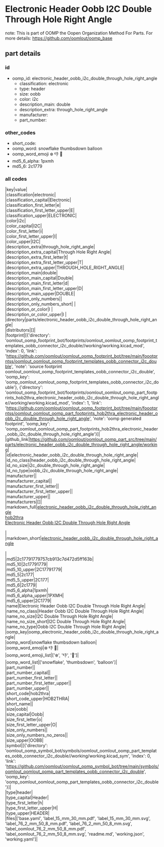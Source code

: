 # Electronic Header Oobb I2C Double Through Hole Right Angle  

note: This is part of OOMP the Oopen Organization Method For Parts. For more details: https://github.com/oomlout/oomp_base

##  part details





### id
* oomp_id: electronic_header_oobb_i2c_double_through_hole_right_angle
  * classification: electronic
  * type: header
  * size: oobb
  * color: i2c
  * description_main: double
  * description_extra: through_hole_right_angle
  * manufacturer: 
  * part_number: 

### other_codes
* short_code: 
* oomp_word: snowflake thumbsdown balloon
* oomp_word_emoji :snowflake: :thumbsdown: :balloon:
* md5_6_alpha: 1pxmh
* md5_6: 2c1779

### all codes 
|key|value|  
|classification|electronic|  
|classification_capital|Electronic|  
|classification_first_letter|e|  
|classification_first_letter_upper|E|  
|classification_upper|ELECTRONIC|  
|color|i2c|  
|color_capital|I2C|  
|color_first_letter|i|  
|color_first_letter_upper|I|  
|color_upper|I2C|  
|description_extra|through_hole_right_angle|  
|description_extra_capital|Through Hole Right Angle|  
|description_extra_first_letter|t|  
|description_extra_first_letter_upper|T|  
|description_extra_upper|THROUGH_HOLE_RIGHT_ANGLE|  
|description_main|double|  
|description_main_capital|Double|  
|description_main_first_letter|d|  
|description_main_first_letter_upper|D|  
|description_main_upper|DOUBLE|  
|description_only_numbers||  
|description_only_numbers_short| |  
|description_or_color|I |  
|description_or_color_upper|I |  
|directory|parts/electronic_header_oobb_i2c_double_through_hole_right_angle|  
|distributors|[]|  
|footprint|[{'directory': 'oomlout_oomp_footprint_bot/footprints/oomlout_oomlout_oomp_footprint_templates_oobb_connector_i2c_double//working/working.kicad_mod', 'index': 0, 'link': 'https://github.com/oomlout/oomlout_oomp_footprint_bot/tree/main/foootprntss/oomlout_oomlout_oomp_footprint_templates_oobb_connector_i2c_double', 'note': 'source footprint oomlout_oomlout_oomp_footprint_templates_oobb_connector_i2c_double', 'oomp_key': 'oomp_oomlout_oomlout_oomp_footprint_templates_oobb_connector_i2c_double'}, {'directory': 'oomlout_oomp_footprint_bot/footprints/oomlout_oomlout_oomp_part_footprints_hob2thra_electronic_header_oobb_i2c_double_through_hole_right_angle//working/working.kicad_mod', 'index': 1, 'link': 'https://github.com/oomlout/oomlout_oomp_footprint_bot/tree/main/foootprntss/oomlout_oomlout_oomp_part_footprints_hob2thra_electronic_header_oobb_i2c_double_through_hole_right_angle', 'note': 'oomp generated footprint', 'oomp_key': 'oomp_oomlout_oomlout_oomp_part_footprints_hob2thra_electronic_header_oobb_i2c_double_through_hole_right_angle'}]|  
|github_link|https://github.com/oomlout/oomlout_oomp_part_src/tree/main/parts/electronic_header_oobb_i2c_double_through_hole_right_angle/working|  
|id|electronic_header_oobb_i2c_double_through_hole_right_angle|  
|id_no_class|header_oobb_i2c_double_through_hole_right_angle|  
|id_no_size|i2c_double_through_hole_right_angle|  
|id_no_type|oobb_i2c_double_through_hole_right_angle|  
|manufacturer||  
|manufacturer_capital||  
|manufacturer_first_letter||  
|manufacturer_first_letter_upper||  
|manufacturer_upper||  
|manufacturers|[]|  
|markdown_full|[electronic_header_oobb_i2c_double_through_hole_right_angle](https://github.com/oomlout/oomlout_oomp_part_src/tree/main/parts/electronic_header_oobb_i2c_double_through_hole_right_angle/working)<br>[hob2thra](https://github.com/oomlout/oomlout_oomp_part_src/tree/main/parts/electronic_header_oobb_i2c_double_through_hole_right_angle/working)<br>[Electronic Header Oobb I2C Double Through Hole Right Angle](https://github.com/oomlout/oomlout_oomp_part_src/tree/main/parts/electronic_header_oobb_i2c_double_through_hole_right_angle/working)<br><br>|  
|markdown_short|[electronic_header_oobb_i2c_double_through_hole_right_angle](https://github.com/oomlout/oomlout_oomp_part_src/tree/main/parts/electronic_header_oobb_i2c_double_through_hole_right_angle/working)<br><br>|  
|md5|2c17791779757cb913c7d472d5ff163b|  
|md5_10|2c17791779|  
|md5_10_upper|2C17791779|  
|md5_5|2c177|  
|md5_5_upper|2C177|  
|md5_6|2c1779|  
|md5_6_alpha|1pxmh|  
|md5_6_alpha_upper|1PXMH|  
|md5_6_upper|2C1779|  
|name|Electronic Header Oobb I2C Double Through Hole Right Angle|  
|name_no_class|Header Oobb I2C Double Through Hole Right Angle|  
|name_no_size|I2C Double Through Hole Right Angle|  
|name_no_size_short|I2C Double Through Hole Right Angle|  
|name_no_type|Oobb I2C Double Through Hole Right Angle|  
|oomp_key|oomp_electronic_header_oobb_i2c_double_through_hole_right_angle|  
|oomp_word|snowflake thumbsdown balloon|  
|oomp_word_emoji|:snowflake: :thumbsdown: :balloon:|  
|oomp_word_emoji_list|[':snowflake:', ':thumbsdown:', ':balloon:']|  
|oomp_word_list|['snowflake', 'thumbsdown', 'balloon']|  
|part_number||  
|part_number_capital||  
|part_number_first_letter||  
|part_number_first_letter_upper||  
|part_number_upper||  
|short_code|hob2thra|  
|short_code_upper|HOB2THRA|  
|short_name||  
|size|oobb|  
|size_capital|Oobb|  
|size_first_letter|o|  
|size_first_letter_upper|O|  
|size_only_numbers||  
|size_only_numbers_no_zeros||  
|size_upper|OOBB|  
|symbol|[{'directory': 'oomlout_oomp_symbol_bot/symbols/oomlout_oomlout_oomp_part_templates_oobb_connector_i2c_double//working/working.kicad_sym', 'index': 0, 'link': 'https://github.com/oomlout/oomlout_oomp_symbol_bot/tree/main/symbols/oomlout_oomlout_oomp_part_templates_oobb_connector_i2c_double', 'oomp_key': 'oomp_oomlout_oomlout_oomp_part_templates_oobb_connector_i2c_double'}]|  
|type|header|  
|type_capital|Header|  
|type_first_letter|h|  
|type_first_letter_upper|H|  
|type_upper|HEADER|  
|files|['base.yaml', 'label_15_mm_30_mm.pdf', 'label_15_mm_30_mm.svg', 'label_76_2_mm_50_8_mm.pdf', 'label_76_2_mm_50_8_mm.svg', 'label_oomlout_76_2_mm_50_8_mm.pdf', 'label_oomlout_76_2_mm_50_8_mm.svg', 'readme.md', 'working.json', 'working.yaml']|  
